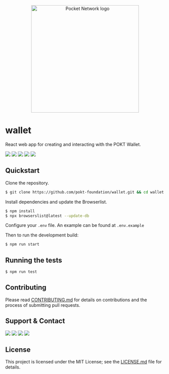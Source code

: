<div align="center">
  <a href="https://www.pokt.network">
    <img src="https://user-images.githubusercontent.com/16605170/74199287-94f17680-4c18-11ea-9de2-b094fab91431.png" alt="Pocket Network logo" width="340"/>
  </a>
</div>

# wallet

React web app for creating and interacting with the POKT Wallet.

<div>
    <a href="https://opensource.org/licenses/MIT"><img src="https://img.shields.io/badge/License-MIT-blue.svg"/></a>
    <a href="https://github.com/pokt-foundation/wallet/pulse"><img src="https://img.shields.io/github/last-commit/pokt-foundation/wallet.svg"/></a>
    <a href="https://github.com/pokt-foundation/wallet/pulls"><img src="https://img.shields.io/github/issues-pr/pokt-foundation/wallet.svg"/></a>
    <a href="https://github.com/pokt-foundation/wallet/releases"><img src="https://img.shields.io/badge/platform-linux%20%7C%20windows%20%7C%20macos-pink.svg"/></a>
    <a href="https://github.com/pokt-foundation/wallet/issues"><img src="https://img.shields.io/github/issues-closed/pokt-foundation/wallet.svg"/></a>
</div>


## Quickstart

Clone the repository.

```sh
$ git clone https://github.com/pokt-foundation/wallet.git && cd wallet
```

Install dependencies and update the Browserlist.

```sh
$ npm install
$ npx browserslist@latest --update-db
```

Configure your `.env` file. An example can be found at `.env.example`

Then to run the development build:

```sh
$ npm run start
```

## Running the tests

```sh
$ npm run test
```

## Contributing

Please read [CONTRIBUTING.md](https://github.com/pokt-network/repo-template/blob/master/CONTRIBUTING.md) for details on contributions and the process of submitting pull requests.

## Support & Contact

<div>
  <a  href="https://twitter.com/poktnetwork" ><img src="https://img.shields.io/twitter/url/http/shields.io.svg?style=social"></a>
  <a href="https://t.me/POKTnetwork"><img src="https://img.shields.io/badge/Telegram-blue.svg"></a>
  <a href="https://www.facebook.com/POKTnetwork" ><img src="https://img.shields.io/badge/Facebook-red.svg"></a>
  <a href="https://research.pokt.network"><img src="https://img.shields.io/discourse/https/research.pokt.network/posts.svg"></a>
</div>


## License

This project is licensed under the MIT License; see the [LICENSE.md](LICENSE.md) file for details.
